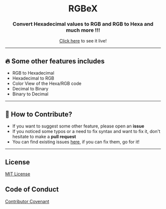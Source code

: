 <h1 align="center">RGBeX</h1>

<h3 align="center">Convert Hexadecimal values to RGB and RGB to Hexa and much more !!!</h3>

<p align="center"><a href="https://hardikchopra242.github.io/RGBeX/" target="_blank">Click here</a> to see it live!</p>

---

## :fire: Some other features includes
* RGB to Hexadecimal
* Hexadecimal to RGB
* Color View of the Hexa/RGB code
* Decimal to Binary
* Binary to Decimal

---

## :key: How to Contribute?
* If you want to suggest some other feature, please open an **issue**
* If you noticed some typos or a need to fix syntax and want to fix it, don't hesitate to make a **pull request**
* You can find existing issues [here](https://github.com/hardikchopra242/RGBeX/issues), if you can fix them, go for it!

---

## License
[MIT License](https://github.com/hardikchopra242/RGBeX/blob/gh-pages/LICENSE)

## Code of Conduct
[Contributor Covenant](https://github.com/hardikchopra242/RGBeX/blob/gh-pages/CODE_OF_CONDUCT.md)
